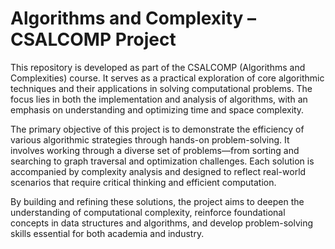# Algorithms and Complexity – CSALCOMP Project

This repository is developed as part of the CSALCOMP (Algorithms and Complexities) course. It serves as a practical exploration of core algorithmic techniques and their applications in solving computational problems. The focus lies in both the implementation and analysis of algorithms, with an emphasis on understanding and optimizing time and space complexity.

The primary objective of this project is to demonstrate the efficiency of various algorithmic strategies through hands-on problem-solving. It involves working through a diverse set of problems—from sorting and searching to graph traversal and optimization challenges. Each solution is accompanied by complexity analysis and designed to reflect real-world scenarios that require critical thinking and efficient computation.

By building and refining these solutions, the project aims to deepen the understanding of computational complexity, reinforce foundational concepts in data structures and algorithms, and develop problem-solving skills essential for both academia and industry.
